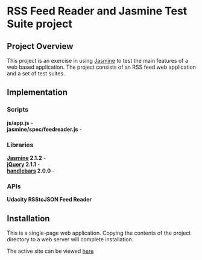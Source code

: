 # RSS Feed Reader and Jasmine Test Suite project

## Project Overview

This project is an exercise in using [Jasmine](http://jasmine.github.io/) to test the main features of a web based application. The project consists of an RSS feed web application and a set of test suites.

## Implementation

### Scripts

**js/app.js** - <br>
**jasmine/spec/feedreader.js** -

### Libraries

**[Jasmine](http://jasmine.github.io/) 2.1.2** - <br>
**[jQuery](http://jquery.com) 2.1.1** - <br>
**[handlebars](http://handlebarsjs.com/) 2.0.0** -

### APIs

**Udacity RSStoJSON Feed Reader**

## Installation

This is a single-page web application. Copying the contents of the project directory to a web server will complete installation.

The active site can be viewed [here](http://ritchmct.github.io/frontend-nanodegree-feedreader/)

